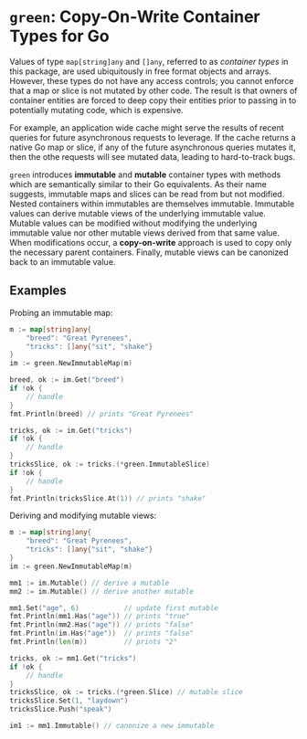 # `green`: Copy-On-Write Container Types for Go

Values of type `map[string]any` and `[]any`, referred to as *container types* in
this package, are used ubiquitously in free format objects and arrays. However,
these types do not have any access controls; you cannot enforce that a map or
slice is not mutated by other code. The result is that owners of container
entities are forced to deep copy their entities prior to passing in to
potentially mutating code, which is expensive.

For example, an application wide cache might serve the results of recent
queries for future asynchronous requests to leverage. If the cache returns a
native Go map or slice, if any of the future asynchronous queries mutates it,
then the othe requests will see mutated data, leading to hard-to-track bugs.

`green` introduces **immutable** and **mutable** container types with methods
which are semantically similar to their Go equivalents. As their name suggests,
immutable maps and slices can be read from but not modified. Nested containers
within immutables are themselves immutable. Immutable values can derive mutable
views of the underlying immutable value. Mutable values can be modified without
modifying the underlying immutable value nor other mutable views derived from
that same value. When modifications occur, a **copy-on-write** approach is used
to copy only the necessary parent containers. Finally, mutable views can be
canonized back to an immutable value.

## Examples

Probing an immutable map:

```go
m := map[string]any{
    "breed": "Great Pyrenees",
    "tricks": []any{"sit", "shake"}
}
im := green.NewImmutableMap(m)

breed, ok := im.Get("breed")
if !ok {
    // handle
}
fmt.Println(breed) // prints "Great Pyrenees"

tricks, ok := im.Get("tricks")
if !ok {
    // handle
}
tricksSlice, ok := tricks.(*green.ImmutableSlice)
if !ok {
    // handle
}
fmt.Println(tricksSlice.At(1)) // prints "shake"
```

Deriving and modifying mutable views:

```go
m := map[string]any{
    "breed": "Great Pyrenees",
    "tricks": []any{"sit", "shake"}
}
im := green.NewImmutableMap(m)

mm1 := im.Mutable() // derive a mutable
mm2 := im.Mutable() // derive another mutable

mm1.Set("age", 6)           // update first mutable
fmt.Println(mm1.Has("age")) // prints "true"
fmt.Println(mm2.Has("age")) // prints "false"
fmt.Println(im.Has("age"))  // prints "false"
fmt.Println(len(m))         // prints "2"

tricks, ok := mm1.Get("tricks")
if !ok {
    // handle
}
tricksSlice, ok := tricks.(*green.Slice) // mutable slice
tricksSlice.Set(1, "laydown")
tricksSlice.Push("speak")

im1 := mm1.Immutable() // canonize a new immutable
```
